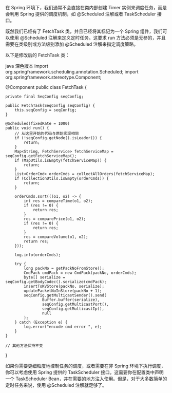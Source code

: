在 Spring 环境下，我们通常不会直接在类内部创建 Timer 实例来调度任务，而是会利用 Spring 提供的调度机制，如 @Scheduled 注解或者 TaskScheduler 接口。

既然我们已经有了 FetchTask 类，并且已经将其标记为一个 Spring 组件，我们可以使用 @Scheduled 注解来定义定时任务。这要求 run 方法必须是无参的，并且需要在类级别或方法级别添加 @Scheduled 注解来指定调度策略。

以下是修改后的 FetchTask 类：

java
深色版本
import org.springframework.scheduling.annotation.Scheduled;
import org.springframework.stereotype.Component;

@Component
public class FetchTask {

    private final SeqConfig seqConfig;

    public FetchTask(SeqConfig seqConfig) {
        this.seqConfig = seqConfig;
    }

    @Scheduled(fixedRate = 1000)
    public void run() {
        // 从这里开始的代码与原始实现相同
        if (!seqConfig.getNode().isLeader()) {
            return;
        }
        Map<String, FetchService> fetchServiceMap = seqConfig.getFetchServiceMap();
        if (MapUtils.isEmpty(fetchServiceMap)) {
            return;
        }
        List<OrderCmd> orderCmds = collectAllOrders(fetchServiceMap);
        if (CollectionUtils.isEmpty(orderCmds)) {
            return;
        }

        orderCmds.sort(((o1, o2) -> {
            int res = compareTime(o1, o2);
            if (res != 0) {
                return res;
            }
            res = comparePrice(o1, o2);
            if (res != 0) {
                return res;
            }
            res = compareVolume(o1, o2);
            return res;
        }));

        log.info(orderCmds);

        try {
            long packNo = getPackNoFromStore();
            CmdPack cmdPack = new CmdPack(packNo, orderCmds);
            byte[] serialize = seqConfig.getBodyCodec().serialize(cmdPack);
            insertToKVStore(packNo, serialize);
            updatePacketNoInStore(packNo + 1);
            seqConfig.getMulticastSender().send(
                    Buffer.buffer(serialize),
                    seqConfig.getMulticastPort(),
                    seqConfig.getMulticastIp(),
                    null
            );
        } catch (Exception e) {
            log.error("encode cmd error ", e);
        }
    }

    // 其他方法保持不变

}

如果你需要更细粒度地控制任务的调度，或者需要在非 Spring 环境下执行调度，你可以考虑使用 Spring 提供的 TaskScheduler 接口。这需要你在配置类中声明一个 TaskScheduler Bean，并在需要的地方注入使用。但是，对于大多数简单的定时任务来说，使用 @Scheduled 注解就足够了。
